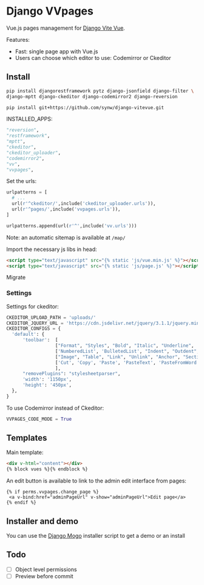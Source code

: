 # Django VVpages

Vue.js pages management for [Django Vite Vue](https://github.com/synw/django-vitevue). 

Features:

- Fast: single page app with Vue.js
- Users can choose which editor to use: Codemirror or Ckeditor

## Install

  ```bash
pip install djangorestframework pytz django-jsonfield django-filter \
django-mptt django-ckeditor django-codemirror2 django-reversion

pip install git+https://github.com/synw/django-vitevue.git
  ```
 
INSTALLED_APPS:

  ```python
"reversion",
"restframework",
"mptt",
"ckeditor",
"ckeditor_uploader",
"codemirror2",
"vv",
"vvpages",
  ```

Set the urls:

  ```python
urlpatterns = [
	# ...	
	url(r'^ckeditor/',include('ckeditor_uploader.urls')),
    url(r'^pages/',include('vvpages.urls')),
]

urlpatterns.append(url(r'^',include('vv.urls')))
  ```

Note: an automatic sitemap is available at `/map/`

Import the necessary js libs in head:

  ```html
<script type="text/javascript" src="{% static 'js/vue.min.js' %}"></script>
<script type="text/javascript" src="{% static 'js/page.js' %}"></script>
  ```
Migrate

### Settings

Settings for ckeditor:

  ```python
CKEDITOR_UPLOAD_PATH = 'uploads/'
CKEDITOR_JQUERY_URL = 'https://cdn.jsdelivr.net/jquery/3.1.1/jquery.min.js'
CKEDITOR_CONFIGS = {
    'default': {
        'toolbar':  [
                    ["Format", "Styles", "Bold", "Italic", "Underline", '-', 'RemoveFormat'],
                    ['NumberedList', 'BulletedList', "Indent", "Outdent", 'JustifyLeft', 'JustifyCenter','JustifyRight', 'JustifyBlock'],
                    ["Image", "Table", "Link", "Unlink", "Anchor", "SectionLink", "Subscript", "Superscript"], ['Undo', 'Redo'],
                    ['Cut', 'Copy', 'Paste', 'PasteText', 'PasteFromWord'],["Source", "Maximize"],
                    ],
        "removePlugins": "stylesheetparser",
        'width': '1150px',
        'height': '450px',
    },
}
  ```

To use Codemirror instead of Ckeditor:

  ```python
VVPAGES_CODE_MODE = True
  ```
 
## Templates
 
Main template:

  ```html
<div v-html="content"></div>
{% block vues %}{% endblock %}
  ```
 
 An edit button is available to link to the admin edit interface from pages:
 
   ```django
{% if perms.vvpages.change_page %}
	<a v-bind:href="adminPageUrl" v-show="adminPageUrl">Edit page</a>
{% endif %}
  ```

## Installer and demo

You can use the [Django Mogo](https://github.com/synw/django-mogo) installer script to get a demo or an install

## Todo
 
 - [ ] Object level permissions
 - [ ] Preview before commit
